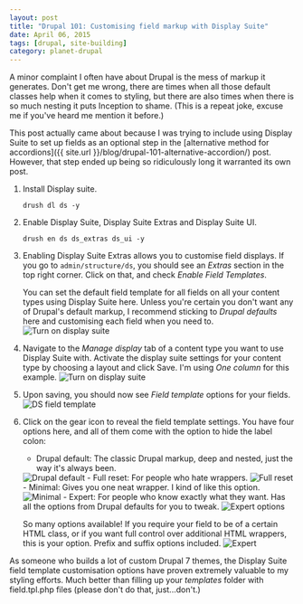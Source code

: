 ```yaml
---
layout: post
title: "Drupal 101: Customising field markup with Display Suite"
date: April 06, 2015
tags: [drupal, site-building]
category: planet-drupal
---
```

A minor complaint I often have about Drupal is the mess of markup it generates. Don't get me wrong, there are times when all those default classes help when it comes to styling, but there are also times when there is so much nesting it puts Inception to shame. (This is a repeat joke, excuse me if you've heard me mention it before.)

This post actually came about because I was trying to include using Display Suite to set up fields as an optional step in the [alternative method for accordions]({{ site.url }}/blog/drupal-101-alternative-accordion/) post. However, that step ended up being so ridiculously long it warranted its own post.

1. Install Display suite.
    <pre><code class="language-bash">drush dl ds -y</code></pre>
2. Enable Display Suite, Display Suite Extras and Display Suite UI.
    <pre><code class="language-bash">drush en ds ds_extras ds_ui -y</code></pre>
3. Enabling Display Suite Extras allows you to customise field displays. If you go to <code class="language-bash">admin/structure/ds</code>, you should see an *Extras* section in the top right corner. Click on that, and check *Enable Field Templates*. 
    
    You can set the default field template for all fields on all your content types using Display Suite here. Unless you're certain you don't want any of Drupal's default markup, I recommend sticking to *Drupal defaults* here and customising each field when you need to.
    <img src="{{ site.url }}/images/posts/field-template/ds-extras.jpg" alt="Turn on display suite"/>
4. Navigate to the *Manage display* tab of a content type you want to use Display Suite with. Activate the display suite settings for your content type by choosing a layout and click Save. I'm using <em>One column</em> for this example.
    <img src="{{ site.url }}/images/posts/maps/display-suite.jpg" alt="Turn on display suite"/>
5. Upon saving, you should now see *Field template* options for your fields.
    <img src="{{ site.url }}/images/posts/field-template/ds-field-settings.jpg" alt="DS field template"/>
6. Click on the gear icon to reveal the field template settings. You have four options here, and all of them come with the option to hide the label colon:
    - Drupal default: The classic Drupal markup, deep and nested, just the way it's always been.
    <img src="{{ site.url }}/images/posts/field-template/drupal-default.jpg" alt="Drupal default"/>
    - Full reset: For people who hate wrappers.
    <img src="{{ site.url }}/images/posts/field-template/full-reset.jpg" alt="Full reset"/>
    - Minimal: Gives you one neat wrapper. I kind of like this option.
    <img src="{{ site.url }}/images/posts/field-template/minimal.jpg" alt="Minimal"/>
    - Expert: For people who know exactly what they want. Has all the options from Drupal defaults for you to tweak.
    <img src="{{ site.url }}/images/posts/field-template/expert.jpg" alt="Expert options"/>

    So many options available! If you require your field to be of a certain HTML class, or if you want full control over additional HTML wrappers, this is your option. Prefix and suffix options included.
    <img src="{{ site.url }}/images/posts/field-template/expert-2.jpg" alt="Expert"/>

As someone who builds a lot of custom Drupal 7 themes, the Display Suite field template customisation options have proven extremely valuable to my styling efforts. Much better than filling up your *templates* folder with field.tpl.php files (please don't do that, just...don't.)

